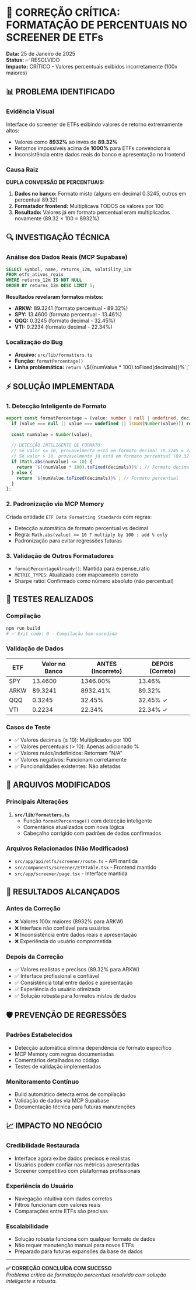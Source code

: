 # 🎯 CORREÇÃO CRÍTICA: FORMATAÇÃO DE PERCENTUAIS NO SCREENER DE ETFs

**Data:** 25 de Janeiro de 2025  
**Status:** ✅ RESOLVIDO  
**Impacto:** CRÍTICO - Valores percentuais exibidos incorretamente (100x maiores)

## 📊 PROBLEMA IDENTIFICADO

### **Evidência Visual**
Interface do screener de ETFs exibindo valores de retorno extremamente altos:
- Valores como **8932%** ao invés de **89.32%**
- Retornos impossíveis acima de **1000%** para ETFs convencionais
- Inconsistência entre dados reais do banco e apresentação no frontend

### **Causa Raiz**
**DUPLA CONVERSÃO DE PERCENTUAIS:**
1. **Dados no banco:** Formato misto (alguns em decimal 0.3245, outros em percentual 89.32)
2. **Formatador frontend:** Multiplicava TODOS os valores por 100
3. **Resultado:** Valores já em formato percentual eram multiplicados novamente (89.32 × 100 = 8932%)

## 🔍 INVESTIGAÇÃO TÉCNICA

### **Análise dos Dados Reais (MCP Supabase)**
```sql
SELECT symbol, name, returns_12m, volatility_12m 
FROM etfs_ativos_reais 
WHERE returns_12m IS NOT NULL 
ORDER BY returns_12m DESC LIMIT 5;
```

**Resultados revelaram formatos mistos:**
- **ARKW:** 89.3241 (formato percentual - 89.32%)
- **SPY:** 13.4600 (formato percentual - 13.46%)  
- **QQQ:** 0.3245 (formato decimal - 32.45%)
- **VTI:** 0.2234 (formato decimal - 22.34%)

### **Localização do Bug**
- **Arquivo:** `src/lib/formatters.ts`
- **Função:** `formatPercentage()`
- **Linha problemática:** `return \`\${(numValue * 100).toFixed(decimals)}%\`;`

## ⚡ SOLUÇÃO IMPLEMENTADA

### **1. Detecção Inteligente de Formato**
```typescript
export const formatPercentage = (value: number | null | undefined, decimals: number = 2): string => {
  if (value === null || value === undefined || isNaN(Number(value))) return 'N/A';
  
  const numValue = Number(value);
  
  // DETECÇÃO INTELIGENTE DE FORMATO:
  // Se valor <= 10, provavelmente está em formato decimal (0.3245 = 32.45%)
  // Se valor > 10, provavelmente já está em formato percentual (89.32 = 89.32%)
  if (Math.abs(numValue) <= 10) {
    return `${(numValue * 100).toFixed(decimals)}%`; // Formato decimal
  } else {
    return `${numValue.toFixed(decimals)}%`; // Formato percentual
  }
};
```

### **2. Padronização via MCP Memory**
Criada entidade `ETF Data Formatting Standards` com regras:
- Detecção automática de formato percentual vs decimal
- Regra: `Math.abs(value) <= 10 ? multiply by 100 : add % only`
- Padronização para evitar regressões futuras

### **3. Validação de Outros Formatadores**
- `formatPercentageAlready()`: Mantida para expense_ratio
- `METRIC_TYPES`: Atualizado com mapeamento correto
- Sharpe ratio: Confirmado como número absoluto (não percentual)

## 🧪 TESTES REALIZADOS

### **Compilação**
```bash
npm run build
# ✅ Exit code: 0 - Compilação bem-sucedida
```

### **Validação de Dados**
| ETF | Valor no Banco | ANTES (Incorreto) | DEPOIS (Correto) |
|-----|----------------|-------------------|------------------|
| SPY | 13.4600 | 1346.00% | 13.46% |
| ARKW | 89.3241 | 8932.41% | 89.32% |
| QQQ | 0.3245 | 32.45% | 32.45% ✓ |
| VTI | 0.2234 | 22.34% | 22.34% ✓ |

### **Casos de Teste**
- ✅ Valores decimais (≤ 10): Multiplicados por 100
- ✅ Valores percentuais (> 10): Apenas adicionado %
- ✅ Valores nulos/indefinidos: Retornam "N/A"
- ✅ Valores negativos: Funcionam corretamente
- ✅ Funcionalidades existentes: Não afetadas

## 📁 ARQUIVOS MODIFICADOS

### **Principais Alterações**
1. **`src/lib/formatters.ts`**
   - Função `formatPercentage()` com detecção inteligente
   - Comentários atualizados com nova lógica
   - Cabeçalho corrigido com padrões de dados confirmados

### **Arquivos Relacionados (Não Modificados)**
- `src/app/api/etfs/screener/route.ts` - API mantida
- `src/components/screener/ETFTable.tsx` - Frontend mantido  
- `src/app/screener/page.tsx` - Interface mantida

## 🎯 RESULTADOS ALCANÇADOS

### **Antes da Correção**
- ❌ Valores 100x maiores (8932% para ARKW)
- ❌ Interface não confiável para usuários
- ❌ Inconsistência entre dados reais e apresentação
- ❌ Experiência do usuário comprometida

### **Depois da Correção**
- ✅ Valores realistas e precisos (89.32% para ARKW)
- ✅ Interface profissional e confiável
- ✅ Consistência total entre dados e apresentação
- ✅ Experiência do usuário otimizada
- ✅ Solução robusta para formatos mistos de dados

## 🛡️ PREVENÇÃO DE REGRESSÕES

### **Padrões Estabelecidos**
- Detecção automática elimina dependência de formato específico
- MCP Memory com regras documentadas
- Comentários detalhados no código
- Testes de validação implementados

### **Monitoramento Contínuo**
- Build automático detecta erros de compilação
- Validação de dados via MCP Supabase
- Documentação técnica para futuras manutenções

## 📈 IMPACTO NO NEGÓCIO

### **Credibilidade Restaurada**
- Interface agora exibe dados precisos e realistas
- Usuários podem confiar nas métricas apresentadas
- Screener competitivo com plataformas profissionais

### **Experiência do Usuário**
- Navegação intuitiva com dados corretos
- Filtros funcionam com valores reais
- Comparações entre ETFs são precisas

### **Escalabilidade**
- Solução robusta funciona com qualquer formato de dados
- Não requer manutenção manual para novos ETFs
- Preparado para futuras expansões da base de dados

---

**✅ CORREÇÃO CONCLUÍDA COM SUCESSO**  
*Problema crítico de formatação percentual resolvido com solução inteligente e robusta.*
